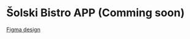# Šolski Bistro APP (Comming soon)

[Figma design](https://www.figma.com/file/bMa75dc5N7neyYegzvDDbK/kroky.si?node-id=0%3A1)
